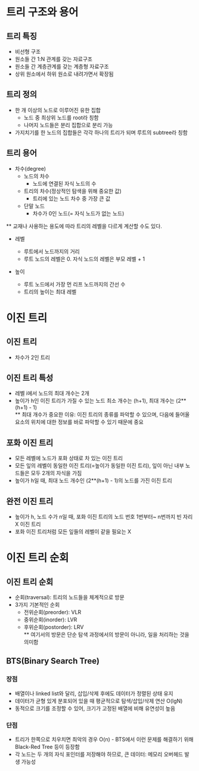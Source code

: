 # 트리 구조와 용어  
## 트리 특징
* 비선형 구조  
* 원소들 간 1:N 관계를 갖는 자료구조  
* 원소들 간 계층관계를 갖는 계층형 자료구조  
* 상위 원소에서 하위 원소로 내려가면서 확장됨  

## 트리 정의  
* 한 개 이상의 노드로 이루어진 유한 집합  
  - 노드 중 최상위 노드를 root라 칭함  
  - 나머지 노드들은 분리 집합으로 분리 가능  
* 가지치기를 한 노드의 집합들은 각각 하나의 트리가 되며 루트의 subtree라 칭함  

## 트리 용어  
* 차수(degree)  
  * 노드의 차수  
    * 노드에 연결된 자식 노드의 수  
  * 트리의 차수(정상적인 탐색을 위해 중요한 값)  
    * 트리에 있는 노드 차수 중 가장 큰 값  
  * 단말 노드  
    * 차수가 0인 노드(= 자식 노드가 없는 노드)  

** 교재나 사용하는 용도에 따라 트리의 레벨을 다르게 계산할 수도 있다.
* 레벨   
  * 루트에서 노드까지의 거리  
  * 루트 노드의 레벨은 0. 자식 노드의 레벨은 부모 레벨 + 1  

* 높이  
  * 루트 노드에서 가장 먼 리프 노드까지의 간선 수  
  * 트리의 높이는 최대 레벨

# 이진 트리
## 이진 트리  
* 차수가 2인 트리  

## 이진 트리 특성  
* 레벨 i에서 노드의 최대 개수는 2개  
* 높이가 h인 이진 트리가 가질 수 있는 노드 최소 개수는 (h+1), 최대 개수는 (2**(h+1) - 1)  
** 최대 개수가 중요한 이유: 이진 트리의 종류를 파악할 수 있으며, 다음에 들어올 요소의 위치에 대한 정보를 바로 파악할 수 있기 때문에 중요  

## 포화 이진 트리  
* 모든 레벨에 노드가 포화 상태로 차 있는 이진 트리  
* 모든 잎의 레벨이 동일한 이진 트리(=높이가 동일한 이진 트리), 잎이 아닌 내부 노드들은 모두 2개의 자식을 가짐  
* 높이가 h일 때, 최대 노드 개수인 (2**(h+1) - 1)의 노드를 가진 이진 트리  

## 완전 이진 트리  
* 높이가 h, 노드 수가 n일 때, 포화 이진 트리의 노드 번호 1번부터~ n번까지 빈 자리 X 이진 트리  
* 포화 이진 트리처럼 모든 잎들의 레벨이 같을 필요는 X    

# 이진 트리 순회  
## 이진 트리 순회  
* 순회(traversal): 트리의 노드들을 체계적으로 방문  
* 3가지 기본적인 순회  
  * 전위순회(preorder): VLR 
  * 중위순회(inorder): LVR  
  * 후위순회(postorder): LRV  
** 여기서의 방문은 단순 탐색 과정에서의 방문이 아니라, 일을 처리하는 것을 의미함  

## BTS(Binary Search Tree)  
### 장점  
* 배열이나 linked list와 달리, 삽입/삭제 후에도 데이터가 정렬된 상태 유지  
* 데이터가 균형 있게 분포되어 있을 때 평균적으로 탐색/삽입/삭제 연산 O(lgN)  
* 동적으로 크기를 조정할 수 있어, 크기가 고정된 배열에 비해 유연성이 높음  

### 단점  
* 트리가 한쪽으로 치우치면 최악의 경우 O(n) - BTS에서 이런 문제를 해결하기 위해 Black-Red Tree 등이 등장함    
* 각 노드는 두 개의 자식 포인터를 저장해야 하므로, 큰 데이터: 메모리 오버헤드 발생 가능성  

